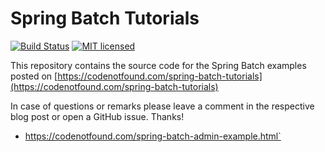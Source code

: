 # Spring Batch Tutorials

[![Build Status](https://travis-ci.org/code-not-found/spring-batch.svg?branch=master)](https://travis-ci.org/code-not-found/spring-batch)
[![MIT licensed](https://img.shields.io/badge/license-MIT-blue.svg)](./LICENSE)

This repository contains the source code for the Spring Batch examples posted on [https://codenotfound.com/spring-batch-tutorials](https://codenotfound.com/spring-batch-tutorials)

In case of questions or remarks please leave a comment in the respective blog post or open a GitHub issue. Thanks!


- https://codenotfound.com/spring-batch-admin-example.html`
